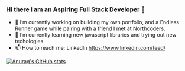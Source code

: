 ### Hi there I am an Aspiring Full Stack Developer  👋
- 🔭 I’m currently working on building my own portfolio, and a Endless Runner game while pairing with a friend I met at Northcoders.
- 🌱 I’m currently learning new javascript libraries and trying out new techologies.
- 📫 How to reach me: LinkedIn https://www.linkedin.com/feed/

[![Anurag's GitHub stats](https://github-readme-stats.vercel.app/api?username=Kristinna97&hide=stars&show_icons=true)](https://github.com/anuraghazra/github-readme-stats)
